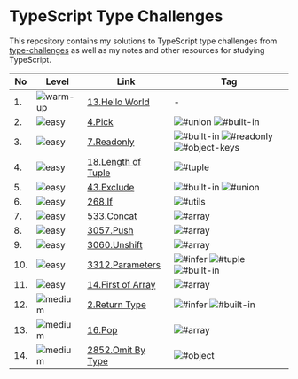# TypeScript Type Challenges

This repository contains my solutions to TypeScript type challenges from [type-challenges](https://github.com/type-challenges/type-challenges) as well as my notes and other resources for studying TypeScript.

| No  | Level                                                                  | Link                                               | Tag                                                                                                                                                                                                                                      |
| --- | ---------------------------------------------------------------------- | -------------------------------------------------- | ---------------------------------------------------------------------------------------------------------------------------------------------------------------------------------------------------------------------------------------- |
| 1.  | <img src="https://img.shields.io/badge/-warm--up-teal" alt="warm-up"/> | [13.Hello World](./warm-up/13-hello-world.md)      | -                                                                                                                                                                                                                                        |
| 2.  | <img src="https://img.shields.io/badge/-easy-7aad0c" alt="easy"/>      | [4.Pick](./easy/4-pick.md)                         | <img src="https://img.shields.io/badge/-%23union-999" alt="#union"/> <img src="https://img.shields.io/badge/-%23built--in-999" alt="#built-in"/>                                                                                         |
| 3.  | <img src="https://img.shields.io/badge/-easy-7aad0c" alt="easy"/>      | [7.Readonly](./easy/7-readonly.md)                 | <img src="https://img.shields.io/badge/-%23built--in-999" alt="#built-in"/> <img src="https://img.shields.io/badge/-%23readonly-999" alt="#readonly"/> <img src="https://img.shields.io/badge/-%23object--keys-999" alt="#object-keys"/> |
| 4.  | <img src="https://img.shields.io/badge/-easy-7aad0c" alt="easy"/>      | [18.Length of Tuple](./easy/18-length-of-tuple.md) | <img src="https://img.shields.io/badge/-%23tuple-999" alt="#tuple"/>                                                                                                                                                                     |
| 5.  | <img src="https://img.shields.io/badge/-easy-7aad0c" alt="easy"/>      | [43.Exclude](./easy/43-exclude.md)                 | <img src="https://img.shields.io/badge/-%23built--in-999" alt="#built-in"/> <img src="https://img.shields.io/badge/-%23union-999" alt="#union"/>                                                                                         |
| 6.  | <img src="https://img.shields.io/badge/-easy-7aad0c" alt="easy"/>      | [268.If](./easy/268-if.md)                         | <img src="https://img.shields.io/badge/-%23utils-999" alt="#utils"/>                                                                                                                                                                     |
| 7.  | <img src="https://img.shields.io/badge/-easy-7aad0c" alt="easy"/>      | [533.Concat](./easy/533-concat.md)                 | <img src="https://img.shields.io/badge/-%23array-999" alt="#array"/>                                                                                                                                                                     |
| 8.  | <img src="https://img.shields.io/badge/-easy-7aad0c" alt="easy"/>      | [3057.Push](./easy/3057-push.md)                   | <img src="https://img.shields.io/badge/-%23array-999" alt="#array"/>                                                                                                                                                                     |
| 9.  | <img src="https://img.shields.io/badge/-easy-7aad0c" alt="easy"/>      | [3060.Unshift](./easy/3060-unshift.md)             | <img src="https://img.shields.io/badge/-%23array-999" alt="#array"/>                                                                                                                                                                     |
| 10.  | <img src="https://img.shields.io/badge/-easy-7aad0c" alt="easy"/>      | [3312.Parameters](./easy/3312-parameters.md)             |<img src="https://img.shields.io/badge/-%23infer-999" alt="#infer"/> <img src="https://img.shields.io/badge/-%23tuple-999" alt="#tuple"/> <img src="https://img.shields.io/badge/-%23built--in-999" alt="#built-in"/>                                                                                                    |
| 11.  | <img src="https://img.shields.io/badge/-easy-7aad0c" alt="easy"/>      | [14.First of Array](./easy/14-first-of-array.md)             | <img src="https://img.shields.io/badge/-%23array-999" alt="#array"/>
| 12.  | <img src="https://img.shields.io/badge/-medium-d9901a" alt="medium"/>      | [2.Return Type](./medium/2-return-type.md)             |<img src="https://img.shields.io/badge/-%23infer-999" alt="#infer"/> <img src="https://img.shields.io/badge/-%23built--in-999" alt="#built-in"/>                                                                     |
| 13.  | <img src="https://img.shields.io/badge/-medium-d9901a" alt="medium"/>      | [16.Pop](./medium/16-pop.md)             |<img src="https://img.shields.io/badge/-%23array-999" alt="#array"/>                                                                    |
| 14.  | <img src="https://img.shields.io/badge/-medium-d9901a" alt="medium"/>      | [2852.Omit By Type](./medium/2852-omit-by-type.md)             |<img src="https://img.shields.io/badge/-%23object-999" alt="#object"/>